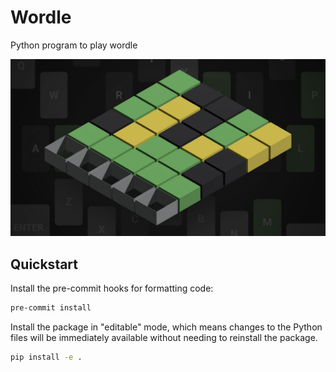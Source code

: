 # Wordle

Python program to play wordle

![wordle-banner](/images/wordle.jpg)

## Quickstart

Install the pre-commit hooks for formatting code:

```bash
pre-commit install
```

Install the package in "editable" mode, which means changes to the Python files will be immediately available without needing to reinstall the package.

```bash
pip install -e .
```
